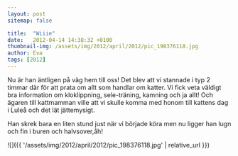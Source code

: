 ```yaml
---
layout: post
sitemap: false

title:  "Wiiie"
date:   2012-04-14 14:38:32 +0100
thumbnail-img: /assets/img/2012/april/2012/pic_198376118.jpg
author: Eva
tags: [2012]
---
```


Nu är han äntligen på väg hem till oss! Det blev att vi stannade i typ 2 timmar där för att prata om allt som handlar om katter. Vi fick veta väldigt bra information om kloklippning, sele-träning, kamning och ja allt! Och ägaren till kattmamman ville att vi skulle komma med honom till kattens dag i Luleå och det lät jättemysigt. 

Han skrek bara en liten stund just när vi började köra men nu ligger han lugn och fin i buren och halvsover,åh!

![]({{ '/assets/img/2012/april/2012/pic_198376118.jpg'  | relative_url }})

